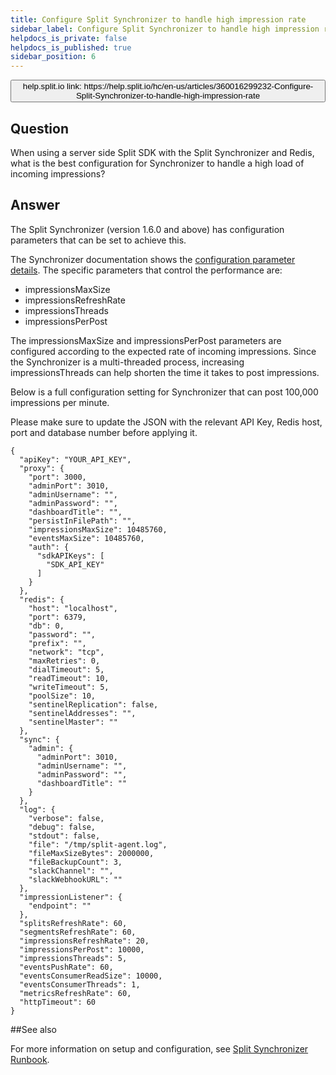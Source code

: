 ```yaml
---
title: Configure Split Synchronizer to handle high impression rate
sidebar_label: Configure Split Synchronizer to handle high impression rate
helpdocs_is_private: false
helpdocs_is_published: true
sidebar_position: 6
---
```


<p>
  <button style={{borderRadius:'8px', border:'1px', fontFamily:'Courier New', fontWeight:'800', textAlign:'left'}}> help.split.io link: https://help.split.io/hc/en-us/articles/360016299232-Configure-Split-Synchronizer-to-handle-high-impression-rate </button>
</p>

## Question

When using a server side Split SDK with the Split Synchronizer and Redis, what is the best configuration for Synchronizer to handle a high load of incoming impressions?

## Answer

The Split Synchronizer (version 1.6.0 and above) has configuration parameters that can be set to achieve this.

The Synchronizer documentation shows the [configuration parameter details](https://docs.split.io/docs/split-synchronizer#section-advanced-configuration). The specific parameters that control the performance are:
* impressionsMaxSize
* impressionsRefreshRate
* impressionsThreads
* impressionsPerPost

The impressionsMaxSize and impressionsPerPost parameters are configured according to the expected rate of incoming impressions. Since the Synchronizer is a multi-threaded process, increasing impressionsThreads can help shorten the time it takes to post impressions.

Below is a full configuration setting for Synchronizer that can post 100,000 impressions per minute.

Please make sure to update the JSON with the relevant API Key, Redis host, port and database number before applying it.

```
{
  "apiKey": "YOUR_API_KEY",
  "proxy": {
    "port": 3000,
    "adminPort": 3010,
    "adminUsername": "",
    "adminPassword": "",
    "dashboardTitle": "",
    "persistInFilePath": "",
    "impressionsMaxSize": 10485760,
    "eventsMaxSize": 10485760,
    "auth": {
      "sdkAPIKeys": [
        "SDK_API_KEY"
      ]
    }
  },
  "redis": {
    "host": "localhost",
    "port": 6379,
    "db": 0,
    "password": "",
    "prefix": "",
    "network": "tcp",
    "maxRetries": 0,
    "dialTimeout": 5,
    "readTimeout": 10,
    "writeTimeout": 5,
    "poolSize": 10,
    "sentinelReplication": false,
    "sentinelAddresses": "",
    "sentinelMaster": ""
  },
  "sync": {
    "admin": {
      "adminPort": 3010,
      "adminUsername": "",
      "adminPassword": "",
      "dashboardTitle": ""
    }
  },
  "log": {
    "verbose": false,
    "debug": false,
    "stdout": false,
    "file": "/tmp/split-agent.log",
    "fileMaxSizeBytes": 2000000,
    "fileBackupCount": 3,
    "slackChannel": "",
    "slackWebhookURL": ""
  },
  "impressionListener": {
    "endpoint": ""
  },
  "splitsRefreshRate": 60,
  "segmentsRefreshRate": 60,
  "impressionsRefreshRate": 20,
  "impressionsPerPost": 10000,
  "impressionsThreads": 5,
  "eventsPushRate": 60,
  "eventsConsumerReadSize": 10000,
  "eventsConsumerThreads": 1,
  "metricsRefreshRate": 60,
  "httpTimeout": 60
}
```

##See also

For more information on setup and configuration, see [Split Synchronizer Runbook](https://help.split.io/hc/en-us/articles/360018343391-Split-Synchronizer-Runbook).